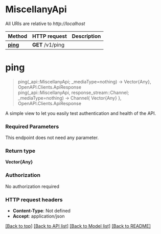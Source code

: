 # MiscellanyApi

All URIs are relative to *http://localhost*

Method | HTTP request | Description
------------- | ------------- | -------------
[**ping**](MiscellanyApi.md#ping) | **GET** /v1/ping | 


# **ping**
> ping(_api::MiscellanyApi; _mediaType=nothing) -> Vector{Any}, OpenAPI.Clients.ApiResponse <br/>
> ping(_api::MiscellanyApi, response_stream::Channel; _mediaType=nothing) -> Channel{ Vector{Any} }, OpenAPI.Clients.ApiResponse



A simple view to let you easily test authentication and health of the API.

### Required Parameters
This endpoint does not need any parameter.

### Return type

**Vector{Any}**

### Authorization

No authorization required

### HTTP request headers

 - **Content-Type**: Not defined
 - **Accept**: application/json

[[Back to top]](#) [[Back to API list]](../README.md#api-endpoints) [[Back to Model list]](../README.md#models) [[Back to README]](../README.md)

